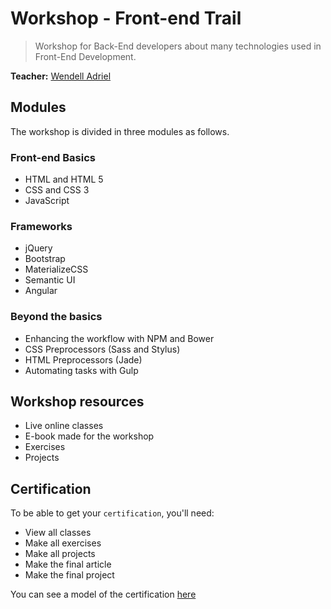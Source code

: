 # Workshop - Front-end Trail

> Workshop for Back-End developers about many technologies used in Front-End Development.

**Teacher:** [Wendell Adriel](http://br.linkedin.com/in/wendelladrielti/en)

## Modules

The workshop is divided in three modules as follows.

### Front-end Basics

- HTML and HTML 5
- CSS and CSS 3
- JavaScript

### Frameworks

- jQuery
- Bootstrap
- MaterializeCSS
- Semantic UI
- Angular

### Beyond the basics

- Enhancing the workflow with NPM and Bower
- CSS Preprocessors (Sass and Stylus)
- HTML Preprocessors (Jade)
- Automating tasks with Gulp

## Workshop resources

- Live online classes
- E-book made for the workshop
- Exercises
- Projects

## Certification

To be able to get your `certification`, you'll need:

- View all classes
- Make all exercises
- Make all projects
- Make the final article
- Make the final project

You can see a model of the certification [here](https://github.com/CodeShareEducation/front-end-trail-workshop/blob/master/CodeShare%20Certification%20Model.pdf)

